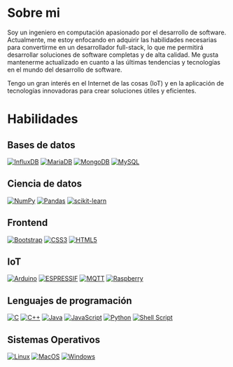 # Sobre mi
Soy un ingeniero en computación apasionado por el desarrollo de software. Actualmente, me estoy enfocando en adquirir las habilidades necesarias para convertirme en un desarrollador full-stack, lo que me permitirá desarrollar soluciones de software completas y de alta calidad. Me gusta mantenerme actualizado en cuanto a las últimas tendencias y tecnologías en el mundo del desarrollo de software.

Tengo un gran interés en el Internet de las cosas (IoT) y en la aplicación de tecnologías innovadoras para crear soluciones útiles y eficientes.
# Habilidades
## Bases de datos
[![InfluxDB](https://img.shields.io/badge/InfluxDB-22ADF6.svg?style=for-the-badge&logo=InfluxDB&logoColor=white)]()
[![MariaDB](https://img.shields.io/badge/MariaDB-003545.svg?style=for-the-badge&logo=MariaDB&logoColor=white)]()
[![MongoDB](https://img.shields.io/badge/MongoDB-4EA94B?style=for-the-badge&logo=mongodb&logoColor=white)]()
[![MySQL](https://img.shields.io/badge/MySQL-00000F?style=for-the-badge&logo=mysql&logoColor=white)]()
## Ciencia de datos
[![NumPy](https://img.shields.io/badge/NumPy-013243.svg?style=for-the-badge&logo=NumPy&logoColor=white)]()
[![Pandas](https://img.shields.io/badge/pandas-150458.svg?style=for-the-badge&logo=pandas&logoColor=white)]()
[![scikit-learn](https://img.shields.io/badge/scikitlearn-F7931E.svg?style=for-the-badge&logo=scikit-learn&logoColor=white)]()
## Frontend
[![Bootstrap](https://img.shields.io/badge/Bootstrap-563D7C?style=for-the-badge&logo=bootstrap&logoColor=white)]()
[![CSS3](https://img.shields.io/badge/CSS3-1572B6?style=for-the-badge&logo=css3&logoColor=white)]()
[![HTML5](https://img.shields.io/badge/HTML5-E34F26?style=for-the-badge&logo=html5&logoColor=white)]()
## IoT
[![Arduino](https://img.shields.io/badge/Arduino-00979D.svg?style=for-the-badge&logo=Arduino&logoColor=white)]()
[![ESPRESSIF](https://img.shields.io/badge/Espressif-E7352C.svg?style=for-the-badge&logo=Espressif&logoColor=white)]()
[![MQTT](https://img.shields.io/badge/MQTT-660066.svg?style=for-the-badge&logo=MQTT&logoColor=white)]()
[![Raspberry](https://img.shields.io/badge/Raspberry%20Pi-A22846.svg?style=for-the-badge&logo=Raspberry-Pi&logoColor=white)]()
## Lenguajes de programación
[![C](https://img.shields.io/badge/C-00599C?style=for-the-badge&logo=c&logoColor=white)]()
[![C++](https://img.shields.io/badge/C%2B%2B-00599C?style=for-the-badge&logo=c%2B%2B&logoColor=white)]()
[![Java](https://img.shields.io/badge/Java-ED8B00?style=for-the-badge&logo=openjdk&logoColor=white)]()
[![JavaScript](https://img.shields.io/badge/JavaScript-F7DF1E?style=for-the-badge&logo=javascript&logoColor=black)]()
[![Python](https://img.shields.io/badge/Python-3776AB?style=for-the-badge&logo=python&logoColor=white)]()
[![Shell Script](https://img.shields.io/badge/Shell_Script-121011?style=for-the-badge&logo=gnu-bash&logoColor=white)]()
## Sistemas Operativos
[![Linux](https://img.shields.io/badge/Linux-FCC624?style=for-the-badge&logo=linux&logoColor=black)]()
[![MacOS](https://img.shields.io/badge/mac%20os-000000?style=for-the-badge&logo=apple&logoColor=white)]()
[![Windows](https://img.shields.io/badge/Windows-0078D6?style=for-the-badge&logo=windows&logoColor=white)]()

<!--
## Proyectos
### Académicos
### Profesionales
### Hobby
-->
